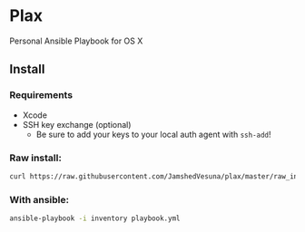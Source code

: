 # Plax
Personal Ansible Playbook for OS X

## Install

### Requirements

* Xcode
* SSH key exchange (optional)
  * Be sure to add your keys to your local auth agent with `ssh-add`!


### Raw install:
```bash
curl https://raw.githubusercontent.com/JamshedVesuna/plax/master/raw_install.sh > /tmp/raw_install.sh; sh /tmp/raw_install.sh
```

### With ansible:

```bash
ansible-playbook -i inventory playbook.yml
```
